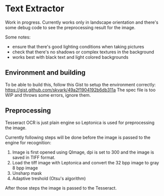 Text Extractor
==============

Work in progress.
Currently works only in landscape orientation and there's some debug code to see the preprocessing result for the image.

Some notes:
- ensure that there's good lighting conditions when taking pictures
- check that there's no shadows or complex textures in the background
- works best with black text and light colored backgrounds

Environment and building
------------------------

To be able to build this, follow this Gist to setup the environment correctly: https://gist.github.com/skvark/49a2f1904192b6db311a
The spec file is too WIP and throws some errors, ignore them.

Preprocessing
-------------

Tesseract OCR is just plain engine so Leptonica is used for preprocessing the image.

Currently following steps will be done before the image is passed to the engine for recognition:

1. Image is first opened using QImage, dpi is set to 300 and the image is saved in TIFF format.
2. Load the tiff image with Leptonica and convert the 32 bpp image to gray 8 bpp image
3. Unsharp mask
4. Adaptive treshold (Otsu's algorithm)

After those steps the image is passed to the Tesseract.
